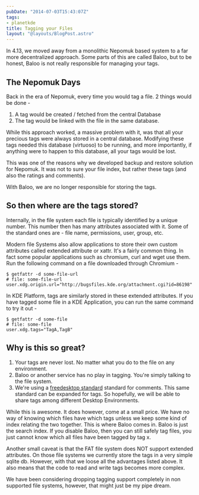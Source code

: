 ```yaml
---
pubDate: "2014-07-03T15:43:07Z"
tags:
- planetkde
title: Tagging your Files
layout: "@layouts/BlogPost.astro"
---
```


In 4.13, we moved away from a monolithic Nepomuk based system to a far more decentralized approach. Some parts of this are called Baloo, but to be honest, Baloo is not really responsible for managing your tags.

## The Nepomuk Days

Back in the era of Nepomuk, every time you would tag a file. 2 things would be done -

1. A tag would be created / fetched from the central Database
2. The tag would be linked with the file in the same database.

While this approach worked, a massive problem with it, was that all your precious tags were always stored in a central database. Modifying these tags needed this database (virtuoso) to be running, and more importantly, if anything were to happen to this database, all your tags would be lost.

This was one of the reasons why we developed backup and restore solution for Nepomuk. It was not to sure your file index, but rather these tags (and also the ratings and comments).

With Baloo, we are no longer responsible for storing the tags.

## So then where are the tags stored?
Internally, in the file system each file is typically identified by a unique number. This number then has many attributes associated with it. Some of the standard ones are - file name, permissions, user, group, etc.

Modern file Systems also allow applications to store their own custom attributes called extended attribute or xattr. It's a fairly common thing. In fact some popular applications such as chromium, curl and wget use them. Run the following command on a file downloaded through Chromium -

```
$ getfattr -d some-file-url
# file: some-file-url
user.xdg.origin.url="http://bugsfiles.kde.org/attachment.cgi?id=86198"
```

In KDE Platform, tags are similarly stored in these extended attributes. If you have tagged some file in a KDE Application, you can run the same command to try it out -

```
$ getfattr -d some-file
# file: some-file
user.xdg.tags="TagA,TagB"
```

## Why is this so great?

1. Your tags are never lost. No matter what you do to the file on any environment.
2. Baloo or another service has no play in tagging. You're simply talking to the file system.
3. We're using a [freedesktop standard](http://www.freedesktop.org/wiki/CommonExtendedAttributes) standard for comments. This same standard can be expanded for tags. So hopefully, we will be able to share tags among different Desktop Environments.

While this is awesome. It does however, come at a small price. We have no way of knowing which files have which tags unless we keep some kind of index relating the two together. This is where Baloo comes in. Baloo is just the search index. If you disable Baloo, then you can still safely tag files, you just cannot know which all files have been tagged by tag x.

Another small caveat is that the FAT file system does NOT support extended attributes. On those file systems we currently store the tags in a very simple sqlite db. However, with that we loose all the advantages listed above. It also means that the code to read and write tags becomes more complex.

We have been considering dropping tagging support completely in non supported file systems, however, that might just be my pipe dream.
